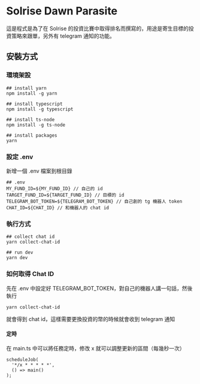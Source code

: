 # Solrise Dawn Parasite
這是程式是為了在 Solrise 的投資比賽中取得排名而撰寫的，用途是寄生目標的投資策略來跟單，另外有 telegram 通知的功能。

## 安裝方式

### 環境架設
```
## install yarn
npm install -g yarn

## install typescript
npm install -g typescript

## install ts-node
npm install -g ts-node

## install packages
yarn
```

### 設定 .env
新增一個 .env 檔案到根目錄

```
## .env
MY_FUND_ID=${MY_FUND_ID} // 自己的 id
TARGET_FUND_ID=${TARGET_FUND_ID} // 目標的 id
TELEGRAM_BOT_TOKEN=${TELEGRAM_BOT_TOKEN} // 自己創的 tg 機器人 token
CHAT_ID=${CHAT_ID} // 和機器人的 chat id
```

### 執行方式
```
## collect chat id
yarn collect-chat-id

## run dev
yarn dev
```

### 如何取得 Chat ID
先在 .env 中設定好 TELEGRAM_BOT_TOKEN，對自己的機器人講一句話，然後執行
```
yarn collect-chat-id
```
就會得到 chat id，這樣需要更換投資的幣的時候就會收到 telegram 通知

#### 定時
在 main.ts 中可以將任務定時，修改 x 就可以調整更新的區間（每幾秒一次）

```
scheduleJob(
  '*/x * * * * *',
  () => main()
);

```